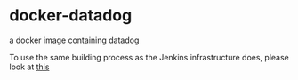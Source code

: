 # docker-datadog

a docker image containing datadog

To use the same building process as the Jenkins infrastructure does, please look at [this](https://github.com/jenkins-infra/pipeline-library/tree/master/resources/io/jenkins/infra/docker)
